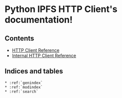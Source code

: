 Python IPFS HTTP Client's documentation!
================================

Contents
--------

* [HTTP Client Reference](http_client_ref.md)
* [Internal HTTP Client Reference](internal_ref.md)

Indices and tables
------------------

```eval_rst
* :ref:`genindex`
* :ref:`modindex`
* :ref:`search`
```

